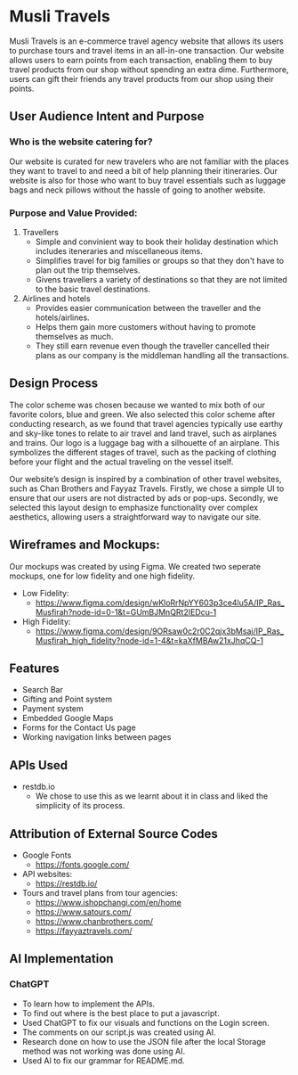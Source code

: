 # Musli Travels
Musli Travels is an e-commerce travel agency website that allows its users to purchase tours and travel items in an all-in-one transaction. Our website allows users to earn points from each transaction, enabling them to buy travel products from our shop without spending an extra dime. Furthermore, users can gift their friends any travel products from our shop using their points.

## User Audience Intent and Purpose
### Who is the website catering for?
Our website is curated for new travelers who are not familiar with the places they want to travel to and need a bit of help planning their itineraries. Our website is also for those who want to buy travel essentials such as luggage bags and neck pillows without the hassle of going to another website.
### Purpose and Value Provided:
1. Travellers
    * Simple and convinient way to book their holiday destination which includes iteneraries and miscellaneous items.
    * Simplifies travel for big families or groups so that they don't have to plan out the trip themselves.
    * Givens travellers a variety of destinations so that they are not limited to the basic travel destinations.
2. Airlines and hotels
    * Provides easier communication between the traveller and the hotels/airlines.
    * Helps them gain more customers without having to promote themselves as much.
    * They still earn revenue even though the traveller cancelled their plans as our company is the middleman handling all the transactions. 

## Design Process
The color scheme was chosen because we wanted to mix both of our favorite colors, blue and green. We also selected this color scheme after conducting research, as we found that travel agencies typically use earthy and sky-like tones to relate to air travel and land travel, such as airplanes and trains. Our logo is a luggage bag with a silhouette of an airplane. This symbolizes the different stages of travel, such as the packing of clothing before your flight and the actual traveling on the vessel itself.

Our website’s design is inspired by a combination of other travel websites, such as Chan Brothers and Fayyaz Travels. Firstly, we chose a simple UI to ensure that our users are not distracted by ads or pop-ups. Secondly, we selected this layout design to emphasize functionality over complex aesthetics, allowing users a straightforward way to navigate our site.

## Wireframes and Mockups:
Our mockups was created by using Figma. We created two seperate mockups, one for low fidelity and one high fidelity.
* Low Fidelity:
    * https://www.figma.com/design/wKloRrNpYY603p3ce4lu5A/IP_Ras_Musfirah?node-id=0-1&t=GUmBJMnQRt2IEDcu-1
* High Fidelity:
    * https://www.figma.com/design/9ORsaw0c2r0C2qjx3bMsaj/IP_Ras_Musfirah_high_fidelity?node-id=1-4&t=kaXfMBAw21xJhqCQ-1

## Features
* Search Bar
* Gifting and Point system
* Payment system
* Embedded Google Maps
* Forms for the Contact Us page
* Working navigation links between pages

## APIs Used
* restdb.io
    * We chose to use this as we learnt about it in class and liked the simplicity of its process.

## Attribution of External Source Codes
* Google Fonts
    * https://fonts.google.com/
* API websites:
    * https://restdb.io/
* Tours and travel plans from tour agencies:
    * https://www.ishopchangi.com/en/home
    * https://www.satours.com/
    * https://www.chanbrothers.com/
    * https://fayyaztravels.com/


## AI Implementation
### ChatGPT
* To learn how to implement the APIs.
* To find out where is the best place to put a javascript.
* Used ChatGPT to fix our visuals and functions on the Login screen.
* The comments on our script.js was created using AI.
* Research done on how to use the JSON file after the local Storage method was not working was done using AI.
* Used AI to fix our grammar for README.md.